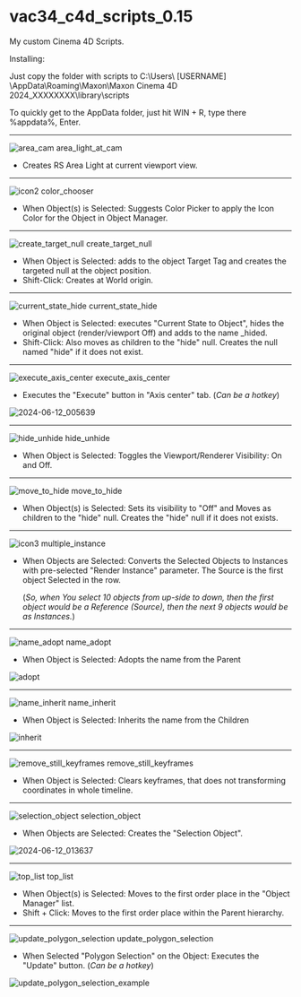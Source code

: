 # vac34_c4d_scripts_0.15
My custom Cinema 4D Scripts. 

Installing:

Just copy the folder with scripts to C:\Users\ [USERNAME] \AppData\Roaming\Maxon\Maxon Cinema 4D 2024_XXXXXXXX\library\scripts

To quickly get to the AppData folder, just hit WIN + R, type there %appdata%, Enter.

---
![area_cam](https://github.com/vacterro/vac34_c4d_scripts/assets/143219053/04f924b5-4e75-4920-bc5f-c838b4609e53)
area_light_at_cam

- Creates RS Area Light at current viewport view.

---

![icon2](https://github.com/vacterro/vac34_c4d_scripts/assets/143219053/813c00ee-0652-4094-bff5-51ffae7339e8)
color_chooser

- When Object(s) is Selected: Suggests Color Picker to apply the Icon Color for the Object in Object Manager.

---

![create_target_null](https://github.com/vacterro/vac34_c4d_scripts/assets/143219053/5bb6e60c-3d79-42b8-a7a2-a334aeb6770c)
create_target_null

- When Object is Selected: adds to the object Target Tag and creates the targeted null at the object position.
- Shift-Click: Creates at World origin.

---

![current_state_hide](https://github.com/vacterro/vac34_c4d_scripts/assets/143219053/5e19a575-eabe-4c2e-8b25-df5c27eaedf0)
current_state_hide

- When Object is Selected: executes "Current State to Object", hides the original object (render/viewport Off) and adds to the name _hided.
- Shift-Click: Also moves as children to the "hide" null. Creates the null named "hide" if it does not exist.

---

![execute_axis_center](https://github.com/vacterro/vac34_c4d_scripts/assets/143219053/4ccb79a5-1729-410a-9a3d-e5c3c6fd6b7c)
execute_axis_center

- Executes the "Execute" button in "Axis center" tab. (_Can be a hotkey_)

![2024-06-12_005639](https://github.com/vacterro/vac34_c4d_scripts/assets/143219053/c5384a2a-0931-4560-8cc5-ed038d899cb9)

---

![hide_unhide](https://github.com/vacterro/vac34_c4d_scripts/assets/143219053/bdc2e437-390d-44f1-a4b3-ac6ebe30f646)
hide_unhide

- When Object is Selected: Toggles the Viewport/Renderer Visibility: On and Off.

---

![move_to_hide](https://github.com/vacterro/vac34_c4d_scripts/assets/143219053/15a0c149-9c55-4b1e-a41f-cdedba987e4a)
move_to_hide

- When Object(s) is Selected: Sets its visibility to "Off" and Moves as children to the "hide" null. Creates the "hide" null if it does not exists.

---

![icon3](https://github.com/vacterro/vac34_c4d_scripts/assets/143219053/206e7b2d-4218-4170-98be-2ba193221b92)
multiple_instance

- When Objects are Selected: Converts the Selected Objects to Instances with pre-selected "Render Instance" parameter. The Source is the first object Selected in the row.

  (_So, when You select 10 objects from up-side to down, then the first object would be a Reference (Source), then the next 9 objects would be as Instances._)


---

![name_adopt](https://github.com/vacterro/vac34_c4d_scripts/assets/143219053/a23fc9fc-e33d-42a3-a22e-7b5e52feae70)
name_adopt

- When Object is Selected: Adopts the name from the Parent

![adopt](https://github.com/vacterro/vac34_c4d_scripts/assets/143219053/63c6f0bc-b1c1-4128-850d-1df47324e1dd)

---

![name_inherit](https://github.com/vacterro/vac34_c4d_scripts/assets/143219053/89ef3150-9100-4506-8fc9-8cabb634a18f)
name_inherit

- When Object is Selected: Inherits the name from the Children

![inherit](https://github.com/vacterro/vac34_c4d_scripts/assets/143219053/a4167067-6a2a-402b-bc17-8d8d9bba0a95)

---

![remove_still_keyframes](https://github.com/vacterro/vac34_c4d_scripts/assets/143219053/1d027f80-ff0d-408f-aa82-67e4dad940ae)
remove_still_keyframes

- When Object is Selected: Clears keyframes, that does not transforming coordinates in whole timeline.

---

![selection_object](https://github.com/vacterro/vac34_c4d_scripts/assets/143219053/04e5c721-c9c2-46fd-ba48-12c9fb55a574)
selection_object

- When Objects are Selected: Creates the "Selection Object".

![2024-06-12_013637](https://github.com/vacterro/vac34_c4d_scripts/assets/143219053/708f26f7-de84-4c37-a1dd-d20161582a8d)

---

![top_list](https://github.com/vacterro/vac34_c4d_scripts/assets/143219053/46cd14fe-de60-4e38-8dad-3bb5a435ad2e)
top_list

- When Object(s) is Selected: Moves to the first order place in the "Object Manager" list.
- Shift + Click: Moves to the first order place within the Parent hierarchy.

---

![update_polygon_selection](https://github.com/vacterro/vac34_c4d_scripts/assets/143219053/01cfdced-5b50-485b-b028-3b91baabb93f)
update_polygon_selection

- When Selected "Polygon Selection" on the Object: Executes the "Update" button. (_Can be a hotkey_)

![update_polygon_selection_example](https://github.com/vacterro/vac34_c4d_scripts/assets/143219053/5ba1dd9e-3069-45ea-811c-0a0d6e3cec5d)
